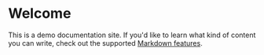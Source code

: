 # Welcome

This is a demo documentation site. If you'd like to learn what kind of content you can write, check out the supported [Markdown features](./markdown-features.md).
